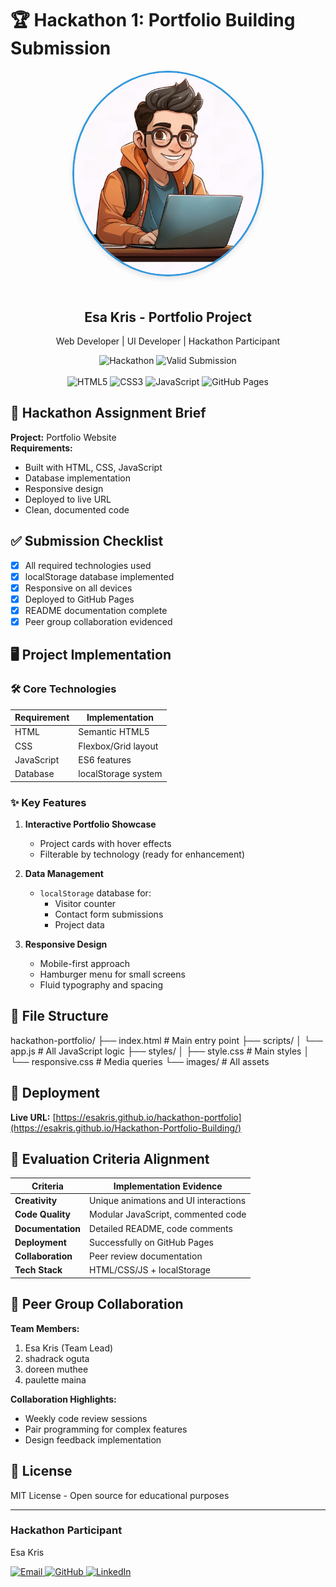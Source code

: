 # 🏆 Hackathon 1: Portfolio Building Submission

<div align="center">
     <img src="https://github.com/EsaKris/Hackathon-Portfolio-Building/raw/main/images/profile.jpeg" alt="Esa Kris Profile Picture" width="300" style="border-radius: 50%; border: 3px solid #3498db; box-shadow: 0 4px 8px rgba(0,0,0,0.1); margin-bottom: 20px;">
    <h2>Esa Kris - Portfolio Project</h2>
  <p>Web Developer | UI Developer | Hackathon Participant</p>
  
  <div>
    <img src="https://img.shields.io/badge/Hackathon-Portfolio_Building-blueviolet?style=for-the-badge&logoColor=white" alt="Hackathon" />
    <img src="https://img.shields.io/badge/Submission-Valid-green?style=for-the-badge&logoColor=white" alt="Valid Submission" />
  </div>
  <br/>
  
  <div>
    <img src="https://img.shields.io/badge/-HTML5-E34F26?style=flat-square&logo=html5&logoColor=white" alt="HTML5" />
    <img src="https://img.shields.io/badge/-CSS3-1572B6?style=flat-square&logo=css3&logoColor=white" alt="CSS3" />
    <img src="https://img.shields.io/badge/-JavaScript-F7DF1E?style=flat-square&logo=javascript&logoColor=black" alt="JavaScript" />
    <img src="https://img.shields.io/badge/-GitHub_Pages-181717?style=flat-square&logo=github&logoColor=white" alt="GitHub Pages" />
  </div>
</div>

## 📝 Hackathon Assignment Brief
**Project:** Portfolio Website  
**Requirements:**
- Built with HTML, CSS, JavaScript
- Database implementation
- Responsive design
- Deployed to live URL
- Clean, documented code

## ✅ Submission Checklist
- [x] All required technologies used
- [x] localStorage database implemented
- [x] Responsive on all devices
- [x] Deployed to GitHub Pages
- [x] README documentation complete
- [x] Peer group collaboration evidenced

## 🖥️ Project Implementation

### 🛠️ Core Technologies
| Requirement       | Implementation          |
|-------------------|-------------------------|
| HTML             | Semantic HTML5          |
| CSS              | Flexbox/Grid layout     |
| JavaScript       | ES6 features           |
| Database         | localStorage system    |

### ✨ Key Features
1. **Interactive Portfolio Showcase**
   - Project cards with hover effects
   - Filterable by technology (ready for enhancement)

2. **Data Management**
   - `localStorage` database for:
     - Visitor counter
     - Contact form submissions
     - Project data

3. **Responsive Design**
   - Mobile-first approach
   - Hamburger menu for small screens
   - Fluid typography and spacing

## 📁 File Structure
hackathon-portfolio/
├── index.html # Main entry point
├── scripts/
│ └── app.js # All JavaScript logic
├── styles/
│ ├── style.css # Main styles
│ └── responsive.css # Media queries
└── images/ # All assets


## 🚀 Deployment
**Live URL:** [https://esakris.github.io/hackathon-portfolio](https://esakris.github.io/Hackathon-Portfolio-Building/)  


## 🏅 Evaluation Criteria Alignment

| Criteria               | Implementation Evidence |
|------------------------|-------------------------|
| **Creativity**         | Unique animations and UI interactions |
| **Code Quality**       | Modular JavaScript, commented code |
| **Documentation**      | Detailed README, code comments |
| **Deployment**         | Successfully on GitHub Pages |
| **Collaboration**      | Peer review documentation |
| **Tech Stack**         | HTML/CSS/JS + localStorage |

## 👥 Peer Group Collaboration
**Team Members:**
1. Esa Kris (Team Lead)
2. shadrack oguta
3. doreen	muthee 
4. paulette	maina 

**Collaboration Highlights:**
- Weekly code review sessions
- Pair programming for complex features
- Design feedback implementation

## 📜 License
MIT License - Open source for educational purposes

---

 <h3>Hackathon Participant</h3>
  <p>Esa Kris</p>
  
  <div>
    <!-- Email -->
    <a href="mailto:stylezgraphics@gmail.com">
      <img src="https://img.shields.io/badge/Email-D14836?style=for-the-badge&logo=gmail&logoColor=white" alt="Email"/>
    </a>
    <!-- GitHub -->
    <a href="https://github.com/EsaKris" target="_blank">
      <img src="https://img.shields.io/badge/GitHub-181717?style=for-the-badge&logo=github&logoColor=white" alt="GitHub"/>
    </a>
    <!-- LinkedIn -->
    <a href="https://www.linkedin.com/in/ekre-christian-18008b299/" target="_blank">
      <img src="https://img.shields.io/badge/LinkedIn-0077B5?style=for-the-badge&logo=linkedin&logoColor=white" alt="LinkedIn"/>
    </a>
  </div>
</div>
